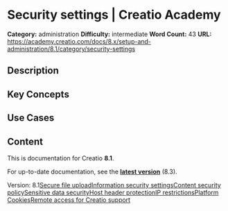 # Security settings | Creatio Academy

**Category:** administration **Difficulty:** intermediate **Word Count:** 43
**URL:**
https://academy.creatio.com/docs/8.x/setup-and-administration/8.1/category/security-settings

## Description

## Key Concepts

## Use Cases

## Content

This is documentation for Creatio **8.1**.

For up-to-date documentation, see the
**[latest version](/docs/8.x/setup-and-administration/category/security-settings)**
(8.3).

Version:
8.1[Secure file upload](/docs/8.x/setup-and-administration/8.1/administration/security-settings/secure-file-upload)[Information security settings](/docs/8.x/setup-and-administration/8.1/administration/security-settings/recommended-information-security-settings)[Content security policy](/docs/8.x/setup-and-administration/8.1/administration/security-settings/content-security-policy)[Sensitive data security](/docs/8.x/setup-and-administration/8.1/administration/security-settings/store-secrets-in-vault)[Host header protection](/docs/8.x/setup-and-administration/8.1/administration/security-settings/host-header-protection)[IP restrictions](/docs/8.x/setup-and-administration/8.1/administration/security-settings/limit-ip-for-login)[Platform Cookies](/docs/8.x/setup-and-administration/8.1/administration/security-settings/platform-cookies)[Remote access for Creatio support](/docs/8.x/setup-and-administration/8.1/administration/security-settings/remote-access-for-creatio-support)
